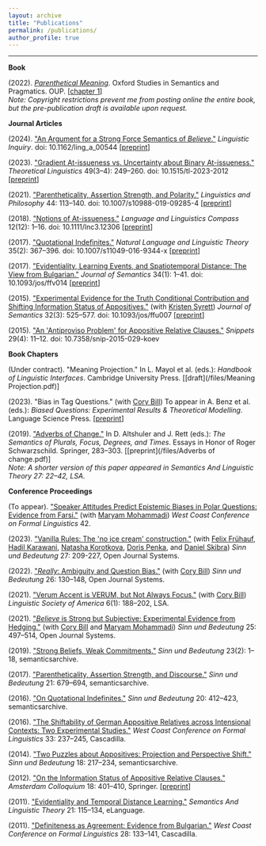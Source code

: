 ```yaml
---
layout: archive
title: "Publications"
permalink: /publications/
author_profile: true
---
```

------
**Book** 

(2022). [*Parenthetical Meaning*](https://global.oup.com/academic/product/parenthetical-meaning-9780198869535?lang=en&cc=sg). Oxford Studies in Semantics and Pragmatics. OUP. [[chapter 1](/files/parenthetical_meaning_-_chapter_1.pdf)]  
*Note: Copyright restrictions prevent me from posting online the entire book, but the pre-publication draft is available upon request.*

**Journal Articles**

(2024). ["An Argument for a Strong Force Semantics of *Believe*."](https://direct.mit.edu/ling/article-abstract/doi/10.1162/ling_a_00544/124813/An-Argument-for-a-Strong-Force-Semantics-of?redirectedFrom=fulltext) *Linguistic Inquiry*. doi: 10.1162/ling_a_00544 [[preprint](/files/LI_squib.pdf)]

(2023). ["Gradient At-issueness vs. Uncertainty about Binary At-issueness."](https://www.degruyter.com/document/doi/10.1515/tl-2023-2012/html) *Theoretical Linguistics* 49(3–4): 249–260. doi: 10.1515/tl-2023-2012 [[preprint](/files/gradient_at-issueness_vs._uncertainty_about_binary_at-issueness__prepublication_.pdf)]

(2021). ["Parentheticality, Assertion Strength, and Polarity."](https://link.springer.com/article/10.1007/s10988-019-09285-4) *Linguistics and Philosophy* 44: 113–140. doi: 10.1007/s10988-019-09285-4 [[preprint](/files/parentheticality_assertion_strength_and_polarity.pdf)]

(2018). ["Notions of At-issueness."](https://compass.onlinelibrary.wiley.com/doi/abs/10.1111/lnc3.12306) *Language and Linguistics Compass* 12(12): 1–16. doi: 10.1111/lnc3.12306 [[preprint](/files/notions_of_at-issueness.pdf)]

(2017). ["Quotational Indefinites."](https://link.springer.com/article/10.1007/s11049-016-9344-x?wt_mc=Internal.Event.1.SEM.ArticleAuthorOnlineFirst) *Natural Language and Linguistic Theory* 35(2): 367–396. doi: 10.1007/s11049-016-9344-x [[preprint](/files/quotationalindefinites.pdf)]

(2017). ["Evidentiality, Learning Events, and Spatiotemporal Distance: The View from Bulgarian."](https://academic.oup.com/jos/article-abstract/34/1/1/2555463?rss=1) *Journal of Semantics* 34(1): 1–41. doi: 10.1093/jos/ffv014 [[preprint](/files/evidentiality_learning_events_and_spatiotemporal_distance.pdf)]

(2015). ["Experimental Evidence for the Truth Conditional Contribution and Shifting Information Status of Appositives."](https://academic.oup.com/jos/article-abstract/32/3/525/1640703?sid=413cb86a-9529-403d-b716-f4c153dfda7e) (with [Kristen Syrett](https://sites.rutgers.edu/kristen-syrett/)) *Journal of Semantics* 32(3): 525–577. doi: 10.1093/jos/ffu007 [[preprint](https://semanticsarchive.net/Archive/zg1ZDU4Z/)]

(2015). ["An 'Antiproviso Problem' for Appositive Relative Clauses."](https://www.ledonline.it/snippets/allegati/snippets29004.pdf) *Snippets* 29(4): 11–12. doi: 10.7358/snip-2015-029-koev

**Book Chapters**

(Under contract). "Meaning Projection." In L. Mayol et al. (eds.): *Handbook of Linguistic Interfaces*. Cambridge University Press. [[draft](/files/Meaning Projection.pdf)]

(2023). "Bias in Tag Questions." (with [Cory Bill](https://www.corybill.com/)) To appear in A. Benz et al. (eds.): *Biased Questions: Experimental Results & Theoretical Modelling*. Language Science Press. [[preprint](/files/tag_questions__preprint_.pdf)]

(2019). ["Adverbs of Change."](https://link.springer.com/chapter/10.1007/978-3-030-04438-1_14) In D. Altshuler and J. Rett (eds.): *The Semantics of Plurals, Focus, Degrees, and Times*. Essays in Honor of Roger Schwarzschild. Springer, 283–303. [[preprint](/files/Adverbs of change.pdf)]   
*Note: A shorter version of this paper appeared in Semantics And Linguistic Theory 27: 22–42, LSA.* 

**Conference Proceedings**

(To appear). ["Speaker Attitudes Predict Epistemic Biases in Polar Questions: Evidence from Farsi."](/files/FarsiQuestions.pdf) (with [Maryam Mohammadi](https://mohammadi-maryam.github.io/)) *West Coast Conference on Formal Linguistics* 42.  

(2023). ["Vanilla Rules: The 'no ice cream' construction."](https://ojs.ub.uni-konstanz.de/sub/index.php/sub/article/view/1065) (with [Felix Frühauf](https://www.germanistik.uni-hannover.de/de/seminar/personenverzeichnis/fruehauf#), [Hadil Karawani](https://hadilkarawani.myfreesites.net/), [Natasha Korotkova](https://natasha-korotkova.github.io/), [Doris Penka](https://ling.sprachwiss.uni-konstanz.de/pages/home/penka/), and [Daniel Skibra](http://danielskibra.weebly.com/)) *Sinn und Bedeutung* 27: 209-227, Open Journal Systems.

(2022). ["*Really*: Ambiguity and Question Bias."](https://ojs.ub.uni-konstanz.de/sub/index.php/sub/article/view/992) (with [Cory Bill](https://www.corybill.com/)) *Sinn und Bedeutung* 26: 130–148, Open Journal Systems.

(2021). ["Verum Accent is VERUM, but Not Always Focus."](https://journals.linguisticsociety.org/proceedings/index.php/PLSA/article/view/4959/4535) (with [Cory Bill](https://www.corybill.com/)) *Linguistic Society of America* 6(1): 188–202, LSA.

(2021). ["*Believe* is Strong but Subjective: Experimental Evidence from Hedging."](https://ojs.ub.uni-konstanz.de/sub/index.php/sub/article/view/950/874) (with [Cory Bill](https://www.corybill.com/) and [Maryam Mohammadi](https://mohammadi-maryam.github.io/)) *Sinn und Bedeutung* 25: 497–514, Open Journal Systems.

(2019). ["Strong Beliefs, Weak Commitments."](https://semanticsarchive.net/Archive/Tg3ZGI2M/Koev.pdf) *Sinn und Bedeutung* 23(2): 1–18, semanticsarchive.

(2017). ["Parentheticality, Assertion Strength, and Discourse."](https://semanticsarchive.net/Archive/DRjNjViN/Koev.pdf) *Sinn und Bedeutung* 21: 679–694, semanticsarchive.

(2016). ["On Quotational Indefinites."](https://semanticsarchive.net/sub2015/SeparateArticles/Koev-SuB20.pdf) *Sinn und Bedeutung* 20: 412–423, semanticsarchive.

(2016). ["The Shiftability of German Appositive Relatives across Intensional Contexts: Two Experimental Studies."](http://www.lingref.com/cpp/wccfl/33/paper3243.pdf) *West Coast Conference on Formal Linguistics* 33: 237–245, Cascadilla.

(2014). ["Two Puzzles about Appositives: Projection and Perspective Shift."](https://semanticsarchive.net/sub2013/SeparateArticles/Koev.pdf) *Sinn und Bedeutung* 18: 217–234, semanticsarchive.

(2012). ["On the Information Status of Appositive Relative Clauses."](https://link.springer.com/chapter/10.1007/978-3-642-31482-7_41) *Amsterdam Colloquium* 18: 401–410, Springer. [[preprint]()]

(2011). ["Evidentiality and Temporal Distance Learning."](https://journals.linguisticsociety.org/proceedings/index.php/SALT/article/viewFile/2594/2342) *Semantics And Linguistic Theory* 21: 115–134, eLanguage.

(2011). ["Definiteness as Agreement: Evidence from Bulgarian."](http://www.lingref.com/cpp/wccfl/28/abstract2445.html) *West Coast Conference on Formal Linguistics* 28: 133–141, Cascadilla.
